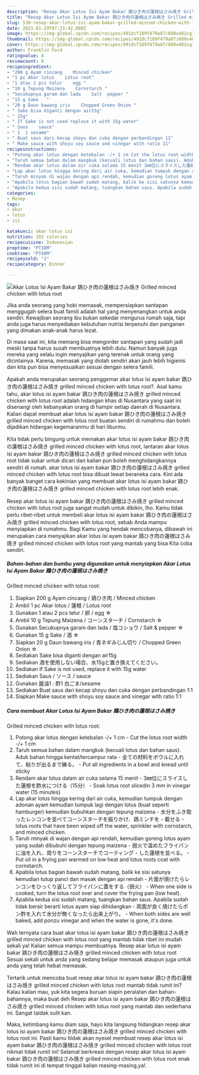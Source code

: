 ```yaml
---
description: "Resep Akar Lotus Isi Ayam Bakar 鶏ひき肉の蓮根はさみ焼き Grilled minced chicken with lotus root yang enak Untuk Jualan"
title: "Resep Akar Lotus Isi Ayam Bakar 鶏ひき肉の蓮根はさみ焼き Grilled minced chicken with lotus root yang enak Untuk Jualan"
slug: 530-resep-akar-lotus-isi-ayam-bakar-grilled-minced-chicken-with-lotus-root-yang-enak-untuk-jualan
date: 2021-01-29T07:23:42.880Z
image: https://img-global.cpcdn.com/recipes/491dcf189f479a87/680x482cq70/akar-lotus-isi-ayam-bakar-鶏ひき肉の蓮根はさみ焼き-grilled-minced-chicken-with-lotus-root-foto-resep-utama.jpg
thumbnail: https://img-global.cpcdn.com/recipes/491dcf189f479a87/680x482cq70/akar-lotus-isi-ayam-bakar-鶏ひき肉の蓮根はさみ焼き-grilled-minced-chicken-with-lotus-root-foto-resep-utama.jpg
cover: https://img-global.cpcdn.com/recipes/491dcf189f479a87/680x482cq70/akar-lotus-isi-ayam-bakar-鶏ひき肉の蓮根はさみ焼き-grilled-minced-chicken-with-lotus-root-foto-resep-utama.jpg
author: Franklin Ford
ratingvalue: 4
reviewcount: 8
recipeingredient:
- "200 g Ayam cincang    Minced chicken"
- "1 pc Akar lotus    Lotus root"
- "1 atau 2 pcs telur    egg "
- "10 g Tepung Maizena    Cornstarch "
- "Secukupnya garam dan lada    Salt  pepper "
- "15 g Sake   "
- "20 g Daun bawang iris    Chopped Green Onion "
- " Sake bisa diganti dengan air15g"
- " 15g"
- " If Sake is not used replace it with 15g water"
- " Saus    sauce"
- " 1  1 sesame"
- " Buat saus dari kecap shoyu dan cuka dengan perbandingan 11"
- " Make sauce with shoyu soy sauce and vinegar with ratio 11"
recipeinstructions:
- "Potong akar lotus dengan ketebalan -/+ 1 cm Cut the lotus root width -/+ 1 cm"
- "Taruh semua bahan dalam mangkuk (kecuali lotus dan bahan saus). Aduk bahan hingga kental/tercampur rata 全ての材料をボウルに入れて、粘りが出るまで練る。 Put all ingredients in a bowl and knead until sticky"
- "Rendam akar lotus dalam air cuka selama 15 menit 3㎜位にスライスした蓮根を酢水につける（15分） Soak lotus root sliced ​​in 3 mm in vinegar water (15 minutes)"
- "Lap akar lotus hingga kering dari air cuka, kemudian tumpuk dengan adonan ayam kemudian tumpuk lagi dengan lotus (buat seperti hamburger) kemudian bubuhkan dengan tepung maizena 水分をふき取ったレンコンを並べてコーンスターチを振りかけ、鶏ミンチを 載せる lotus roots that have been wiped off the water, sprinkler with cornstarch, and minced chicken."
- "Taruh minyak di wajan dengan api rendah, kemudian goreng lotus ayam yang sudah dibubuhi dengan tepung maizena 弱火で温めたフライパンに油を入れ、周りをコーンスターチでコーティング した蓮根を並べる。 Put oil in a frying pan warmed on low heat and lotus roots coat with cornstarch."
- "Apabila lotus bagian bawah sudah matang, balik ke sisi satunya kemudian tutup panci dan masak dengan api rendah 片面が焼けたらレンコンをひっくり返してフライパンに蓋をする（弱火） When one side is cooked, turn the lotus root over and cover the frying pan (low heat)."
- "Apabila kedua sisi sudah matang, tuangkan bahan saus. Apabila sudah tidak berair berarti lotus ayam siap dihidangkan 両面が良く焼けたらポン酢を入れて水分が無くなったら出来上がり。 When both sides are well baked, add ponzu vinegar and when the water is gone, it&#39;s done."
categories:
- Resep
tags:
- akar
- lotus
- isi

katakunci: akar lotus isi 
nutrition: 283 calories
recipecuisine: Indonesian
preptime: "PT38M"
cooktime: "PT48M"
recipeyield: "2"
recipecategory: Dinner

---
```



![Akar Lotus Isi Ayam Bakar 鶏ひき肉の蓮根はさみ焼き
Grilled minced chicken with lotus root](https://img-global.cpcdn.com/recipes/491dcf189f479a87/680x482cq70/akar-lotus-isi-ayam-bakar-鶏ひき肉の蓮根はさみ焼き-grilled-minced-chicken-with-lotus-root-foto-resep-utama.jpg)

Jika anda seorang yang hobi memasak, mempersiapkan santapan menggugah selera buat famili adalah hal yang menyenangkan untuk anda sendiri. Kewajiban seorang ibu bukan sekedar mengurus rumah saja, tapi anda juga harus menyediakan kebutuhan nutrisi terpenuhi dan panganan yang dimakan anak-anak harus lezat.

Di masa  saat ini, kita memang bisa mengorder santapan yang sudah jadi meski tanpa harus susah membuatnya lebih dulu. Namun banyak juga mereka yang selalu ingin menyajikan yang terenak untuk orang yang dicintainya. Karena, memasak yang diolah sendiri akan jauh lebih higienis dan kita pun bisa menyesuaikan sesuai dengan selera famili. 



Apakah anda merupakan seorang penggemar akar lotus isi ayam bakar 鶏ひき肉の蓮根はさみ焼き
grilled minced chicken with lotus root?. Asal kamu tahu, akar lotus isi ayam bakar 鶏ひき肉の蓮根はさみ焼き
grilled minced chicken with lotus root adalah hidangan khas di Nusantara yang saat ini disenangi oleh kebanyakan orang di hampir setiap daerah di Nusantara. Kalian dapat membuat akar lotus isi ayam bakar 鶏ひき肉の蓮根はさみ焼き
grilled minced chicken with lotus root buatan sendiri di rumahmu dan boleh dijadikan hidangan kegemaranmu di hari liburmu.

Kita tidak perlu bingung untuk memakan akar lotus isi ayam bakar 鶏ひき肉の蓮根はさみ焼き
grilled minced chicken with lotus root, lantaran akar lotus isi ayam bakar 鶏ひき肉の蓮根はさみ焼き
grilled minced chicken with lotus root tidak sukar untuk dicari dan kalian pun boleh menghidangkannya sendiri di rumah. akar lotus isi ayam bakar 鶏ひき肉の蓮根はさみ焼き
grilled minced chicken with lotus root bisa dibuat lewat beraneka cara. Kini ada banyak banget cara kekinian yang membuat akar lotus isi ayam bakar 鶏ひき肉の蓮根はさみ焼き
grilled minced chicken with lotus root lebih enak.

Resep akar lotus isi ayam bakar 鶏ひき肉の蓮根はさみ焼き
grilled minced chicken with lotus root juga sangat mudah untuk dibikin, lho. Kamu tidak perlu ribet-ribet untuk membeli akar lotus isi ayam bakar 鶏ひき肉の蓮根はさみ焼き
grilled minced chicken with lotus root, sebab Anda mampu menyiapkan di rumahmu. Bagi Kamu yang hendak mencobanya, dibawah ini merupakan cara menyajikan akar lotus isi ayam bakar 鶏ひき肉の蓮根はさみ焼き
grilled minced chicken with lotus root yang mantab yang bisa Kita coba sendiri.

<!--inarticleads1-->

##### Bahan-bahan dan bumbu yang digunakan untuk menyiapkan Akar Lotus Isi Ayam Bakar 鶏ひき肉の蓮根はさみ焼き
Grilled minced chicken with lotus root:

1. Siapkan 200 g Ayam cincang / 鶏ひき肉 / Minced chicken
1. Ambil 1 pc Akar lotus / 蓮根 / Lotus root
1. Gunakan 1 atau 2 pcs telur / 卵 / egg ☆
1. Ambil 10 g Tepung Maizena / コーンスターチ / Cornstarch ☆
1. Gunakan Secukupnya garam dan lada / 塩コショウ / Salt &amp; pepper ☆
1. Gunakan 15 g Sake / 酒 ☆
1. Siapkan 20 g Daun bawang iris / 青ネギみじん切り / Chopped Green Onion ☆
1. Sediakan  Sake bisa diganti dengan air15g
1. Sediakan  酒を使用しない場合、水15gと置き換えてください。
1. Sediakan  If Sake is not used, replace it with 15g water
1. Sediakan  Saus / ソース / sauce
1. Gunakan  醤油1 : 酢1 白ごま/sesame
1. Sediakan  Buat saus dari kecap shoyu dan cuka dengan perbandingan 1:1
1. Siapkan  Make sauce with shoyu soy sauce and vinegar with ratio 1:1




<!--inarticleads2-->

##### Cara membuat Akar Lotus Isi Ayam Bakar 鶏ひき肉の蓮根はさみ焼き
Grilled minced chicken with lotus root:

1. Potong akar lotus dengan ketebalan -/+ 1 cm - Cut the lotus root width -/+ 1 cm
1. Taruh semua bahan dalam mangkuk (kecuali lotus dan bahan saus). Aduk bahan hingga kental/tercampur rata - 全ての材料をボウルに入れて、粘りが出るまで練る。 - Put all ingredients in a bowl and knead until sticky
1. Rendam akar lotus dalam air cuka selama 15 menit - 3㎜位にスライスした蓮根を酢水につける（15分） - Soak lotus root sliced ​​in 3 mm in vinegar water (15 minutes)
1. Lap akar lotus hingga kering dari air cuka, kemudian tumpuk dengan adonan ayam kemudian tumpuk lagi dengan lotus (buat seperti hamburger) kemudian bubuhkan dengan tepung maizena - 水分をふき取ったレンコンを並べてコーンスターチを振りかけ、鶏ミンチを - 載せる - lotus roots that have been wiped off the water, sprinkler with cornstarch, and minced chicken.
1. Taruh minyak di wajan dengan api rendah, kemudian goreng lotus ayam yang sudah dibubuhi dengan tepung maizena - 弱火で温めたフライパンに油を入れ、周りをコーンスターチでコーティング - した蓮根を並べる。 - Put oil in a frying pan warmed on low heat and lotus roots coat with cornstarch.
1. Apabila lotus bagian bawah sudah matang, balik ke sisi satunya kemudian tutup panci dan masak dengan api rendah - 片面が焼けたらレンコンをひっくり返してフライパンに蓋をする（弱火） - When one side is cooked, turn the lotus root over and cover the frying pan (low heat).
1. Apabila kedua sisi sudah matang, tuangkan bahan saus. Apabila sudah tidak berair berarti lotus ayam siap dihidangkan - 両面が良く焼けたらポン酢を入れて水分が無くなったら出来上がり。 - When both sides are well baked, add ponzu vinegar and when the water is gone, it&#39;s done.




Wah ternyata cara buat akar lotus isi ayam bakar 鶏ひき肉の蓮根はさみ焼き
grilled minced chicken with lotus root yang mantab tidak ribet ini mudah sekali ya! Kalian semua mampu membuatnya. Resep akar lotus isi ayam bakar 鶏ひき肉の蓮根はさみ焼き
grilled minced chicken with lotus root Sesuai sekali untuk anda yang sedang belajar memasak ataupun juga untuk anda yang telah hebat memasak.

Tertarik untuk mencoba buat resep akar lotus isi ayam bakar 鶏ひき肉の蓮根はさみ焼き
grilled minced chicken with lotus root mantab tidak rumit ini? Kalau kalian mau, yuk kita segera buruan siapin peralatan dan bahan-bahannya, maka buat deh Resep akar lotus isi ayam bakar 鶏ひき肉の蓮根はさみ焼き
grilled minced chicken with lotus root yang mantab dan sederhana ini. Sangat taidak sulit kan. 

Maka, ketimbang kamu diam saja, hayo kita langsung hidangkan resep akar lotus isi ayam bakar 鶏ひき肉の蓮根はさみ焼き
grilled minced chicken with lotus root ini. Pasti kamu tiidak akan nyesel membuat resep akar lotus isi ayam bakar 鶏ひき肉の蓮根はさみ焼き
grilled minced chicken with lotus root nikmat tidak rumit ini! Selamat berkreasi dengan resep akar lotus isi ayam bakar 鶏ひき肉の蓮根はさみ焼き
grilled minced chicken with lotus root enak tidak rumit ini di tempat tinggal kalian masing-masing,ya!.

